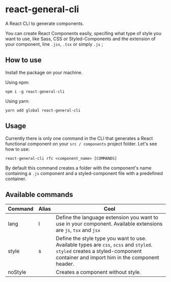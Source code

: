 # react-general-cli

A React CLI to generate components.

You can create React Components easily, specifing what type of style you want to use, like Sass, CSS or Styled-Components and the extension of your component, line `.jsx`, `.tsx` or simply `.js` ;

## How to use

Install the package on your machine.

Using npm:

```
npm i -g react-general-cli
```

Using yarn:

```
yarn add global react-general-cli
```

## Usage

Currently there is only one command in the CLI that generates a React functional component on your `src / components` project folder. Let's see how to use:

```
react-general-cli rfc <component_name> [COMMANDS]
```

By default this command creates a folder with the component's name containing a `.js` component and a styled-component file with a predefined container.

## Available commands

| Command | Alias | Cool                                                                                                                                                                       |
| ------- | ----- | -------------------------------------------------------------------------------------------------------------------------------------------------------------------------- |
| lang    | l     | Define the language extension you want to use in your component. Available extensions are `js`, `tsx` and `jsx`                                                            |
| style   | s     | Define the style type you want to use. Available types are `css`, `scss` and `styled`. `styled` creates a styled-component container and import him in the component header. |
| noStyle |       | Creates a component without style.                                                                                                                                                                        |
